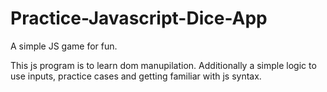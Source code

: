 # Practice-Javascript-Dice-App
A simple JS game for fun. 

  This js program is to learn dom manupilation. Additionally a simple logic to use inputs, practice cases and getting familiar with js syntax.
